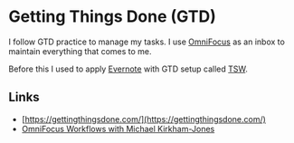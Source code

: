 # Getting Things Done \(GTD\)

I follow GTD practice to manage my tasks. I use [OmniFocus](https://www.omnigroup.com/omnifocus) as an inbox to maintain everything that comes to me.

Before this I used to apply [Evernote](http://evernote.com) with GTD setup called [TSW](https://thesecretweapon.org/).

## Links

* [https://gettingthingsdone.com/](https://gettingthingsdone.com/)
* [OmniFocus Workflows with Michael Kirkham-Jones](https://learnomnifocus.com/tutorial/2020-05-27-omnifocus-workflows-with-michael-kirkham-jones)



